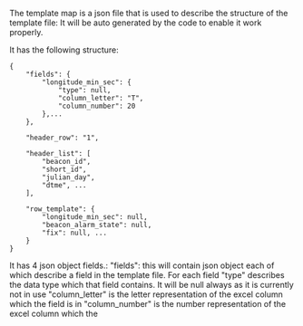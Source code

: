 The template map is a json file that is used to describe the structure of the template file:
It will be auto generated by the code to enable it work properly.

It has the following structure:

    {
        "fields": {
            "longitude_min_sec": {
                "type": null, 
                "column_letter": "T", 
                "column_number": 20
            },...
        },
        
        "header_row": "1",
        
        "header_list": [
            "beacon_id", 
            "short_id", 
            "julian_day", 
            "dtme", ...
        ],
         
        "row_template": {
            "longitude_min_sec": null, 
            "beacon_alarm_state": null, 
            "fix": null, ...
        }
    }

It has 4 json object fields.:
    "fields": this will contain json object each of which describe a field in the template file. 
    For each field "type" describes the data type which that field contains. It will be null always as it is currently not in use
    "column_letter" is the letter representation of the excel column which the field is in
    "column_number" is the number representation of the excel column which the 
        
    